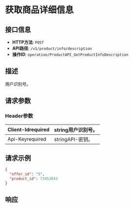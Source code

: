 # 获取商品详细信息

## 接口信息

- **HTTP方法**: `POST`
- **API路径**: `/v1/product/info/description`
- **操作ID**: `operation/ProductAPI_GetProductInfoDescription`

## 描述

用户识别号。

## 请求参数

### Header参数

| Client-Idrequired | string用户识别号。 |
|---|---|
| Api-Keyrequired | stringAPI-密钥。 |

## 请求示例

```json
{
  "offer_id": "5",
  "product_id": 73453843
}
```

## 响应
